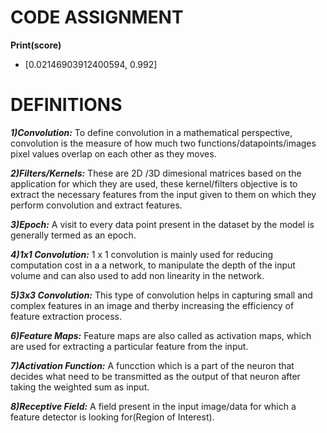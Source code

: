 # **CODE ASSIGNMENT**

**Print(score)**
- [0.02146903912400594, 0.992]


# **DEFINITIONS**

***1)Convolution:***
To define convolution in a mathematical perspective, convolution is the measure of how much two functions/datapoints/images pixel values overlap on each other as they moves. 

***2)Filters/Kernels:***
These are 2D /3D dimesional matrices based on the application for which they are used, these kernel/filters objective is to extract the necessary features from the input given to them on which they perform convolution and extract features.

***3)Epoch:***
A visit to every data point present in the dataset by the model is generally termed as an epoch.

***4)1x1 Convolution:***
1 x 1 convolution is mainly used for reducing computation cost in a a network, to manipulate the depth of the input volume and can also used to add non linearity in the network.

***5)3x3 Convolution:***
This type of convolution helps in capturing small and complex features in an image and therby increasing the efficiency of feature extraction process.

***6)Feature Maps:***
Feature maps are also called as activation maps, which are used for extracting a particular feature from the input.

***7)Activation Function:***
A funcction which is a part of the neuron that decides what need to be transmitted as the output of that neuron after taking the weighted sum as input.

***8)Receptive Field:***
A field present in the input image/data for which a feature detector is looking for(Region of Interest).

